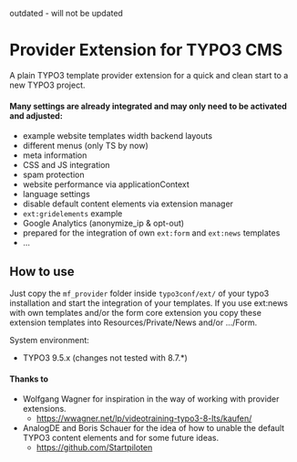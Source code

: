 outdated - will not be updated

# Provider Extension for TYPO3 CMS

A plain TYPO3 template provider extension for a quick and clean start to a new TYPO3 project.

#### Many settings are already integrated and may only need to be activated and adjusted:
* example website templates width backend layouts
* different menus (only TS by now)
* meta information
* CSS and JS integration
* spam protection
* website performance via applicationContext
* language settings
* disable default content elements via extension manager
* `ext:gridelements` example
* Google Analytics (anonymize_ip & opt-out)
* prepared for the integration of own `ext:form` and `ext:news` templates
* ...

## How to use

Just copy the `mf_provider` folder inside `typo3conf/ext/` of your typo3 installation and start the integration of your templates.
If you use ext:news with own templates and/or the form core extension you copy these extension templates into Resources/Private/News and/or .../Form.

System environment:
* TYPO3 9.5.x (changes not tested with 8.7.*)



#### Thanks to
* Wolfgang Wagner for inspiration in the way of working with provider extensions.
	*  https://wwagner.net/lp/videotraining-typo3-8-lts/kaufen/
* AnalogDE and Boris Schauer for the idea of how to unable the default TYPO3 content elements and for some future ideas.
  * https://github.com/Startpiloten
